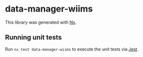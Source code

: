 # data-manager-wiims

This library was generated with [Nx](https://nx.dev).


## Running unit tests

Run `nx test data-manager-wiims` to execute the unit tests via [Jest](https://jestjs.io).


